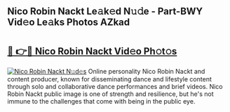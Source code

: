 ## Nico Robin Nackt Le𝚊k𝚎d N𝚞𝚍e - Part-BWY Vid𝚎o Le𝚊ks Photos AZkad

# <h2><a href="http://fb9z3c.evod.top/?m=Nico+Robin+Nackt">🔗 👉🔴 Nico Robin Nackt Vid𝚎o Ph𝚘t𝚘s</a></h2>

[![Nico Robin Nackt N𝚞d𝚎s](https://i.imgur.com/8V9OHl7.gif)](http://fb9z3c.evod.top/?m=Nico+Robin+Nackt)
Online personality Nico Robin Nackt and content producer, known for disseminating dance and lifestyle content through solo and collaborative dance performances and brief videos. Nico Robin Nackt public image is one of strength and resilience, but he's not immune to the challenges that come with being in the public eye. 
